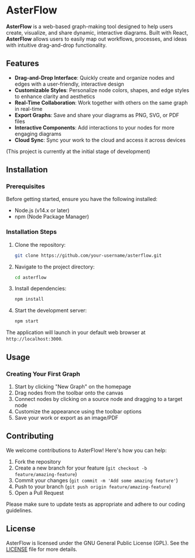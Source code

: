 # AsterFlow

**AsterFlow** is a web-based graph-making tool designed to help users create, visualize, and share dynamic, interactive diagrams. Built with React, **AsterFlow** allows users to easily map out workflows, processes, and ideas with intuitive drag-and-drop functionality.

## Features

- **Drag-and-Drop Interface**: Quickly create and organize nodes and edges with a user-friendly, interactive design
- **Customizable Styles**: Personalize node colors, shapes, and edge styles to enhance clarity and aesthetics
- **Real-Time Collaboration**: Work together with others on the same graph in real-time
- **Export Graphs**: Save and share your diagrams as PNG, SVG, or PDF files
- **Interactive Components**: Add interactions to your nodes for more engaging diagrams
- **Cloud Sync**: Sync your work to the cloud and access it across devices

(This project is currently at the initial stage of development)

## Installation

### Prerequisites

Before getting started, ensure you have the following installed:
- Node.js (v14.x or later)
- npm (Node Package Manager)

### Installation Steps

1. Clone the repository:
   ```bash
   git clone https://github.com/your-username/asterflow.git
   ```

2. Navigate to the project directory:
   ```bash
   cd asterflow
   ```

3. Install dependencies:
   ```bash
   npm install
   ```

4. Start the development server:
   ```bash
   npm start
   ```

The application will launch in your default web browser at `http://localhost:3000`.

## Usage

### Creating Your First Graph

1. Start by clicking "New Graph" on the homepage
2. Drag nodes from the toolbar onto the canvas
3. Connect nodes by clicking on a source node and dragging to a target node
4. Customize the appearance using the toolbar options
5. Save your work or export as an image/PDF

## Contributing

We welcome contributions to AsterFlow! Here's how you can help:

1. Fork the repository
2. Create a new branch for your feature (`git checkout -b feature/amazing-feature`)
3. Commit your changes (`git commit -m 'Add some amazing feature'`)
4. Push to your branch (`git push origin feature/amazing-feature`)
5. Open a Pull Request

Please make sure to update tests as appropriate and adhere to our coding guidelines.

## License

AsterFlow is licensed under the GNU General Public License (GPL). See the [LICENSE](LICENSE) file for more details.